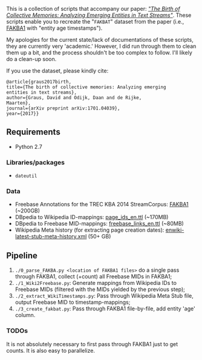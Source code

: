This is a collection of scripts that accompany our paper: [_"The Birth of Collective Memories: Analyzing Emerging Entities 
in Text Streams"_](http://graus.co/publications/the-birth-of-collective-memories-analyzing-emerging-entities-in-text-streams/). 
These scripts enable you to recreate the "`FAKBAT`" dataset from the paper (i.e., [FAKBA1](http://trec-kba.org/data/fakba1/) with "entity age timestamps").

My apologies for the current state/lack of documentations of these scripts, they are currently very 'academic.' However, I did run through them to clean them up a bit, and the process shouldn't be too complex to follow. I'll likely do a clean-up soon. 

If you use the dataset, please kindly cite:

    @article{graus2017birth,
    title={The birth of collective memories: Analyzing emerging 
    entities in text streams},
    author={Graus, David and Odijk, Daan and de Rijke, 
    Maarten},
    journal={arXiv preprint arXiv:1701.04039},
    year={2017}}


## Requirements

* Python 2.7

### Libraries/packages
* `dateutil`

### Data
* Freebase Annotations for the TREC KBA 2014 StreamCorpus: [FAKBA1](http://aws-publicdatasets.s3.amazonaws.com/trec/kba/FAKBA1/index.html) (~200GB)
* DBpedia to Wikipedia ID-mappings: [page\_ids\_en.ttl](http://downloads.dbpedia.org/2016-10/core-i18n/en/page_ids_en.ttl.bz2) (~170MB)
* DBpedia to Freebase MID-mappings: [freebase\_links\_en.ttl](http://downloads.dbpedia.org/2016-10/core-i18n/en/freebase_links_en.ttl.bz2) (~80MB) 
* Wikipedia Meta history (for extracting page creation dates): [enwiki-latest-stub-meta-history.xml](https://dumps.wikimedia.org/enwiki/latest/enwiki-latest-stub-meta-history.xml.gz) (50+ GB)


## Pipeline

1. `./0_parse_FAKBA.py <location of FAKBA1 files>` do a single pass through FAKBA1, collect (+count) all Freebase MIDs in FAKBA1;
1. `./1_Wiki2Freebase.py`: Generate mappings from Wikipedia IDs to Freebase MIDs (filtered with the MIDs yielded by the previous step);
1. `./2_extract_WikiTimestamps.py`: Pass through Wikipedia Meta Stub file, output Freebase MID to timestamp-mappings;
1. `./3_create_fakbat.py`: Pass through FAKBA1 file-by-file, add entity 'age' column.


### TODOs 
It is not absolutely necessary to first pass through FAKBA1 just to get counts. It is also easy to parallelize. 
